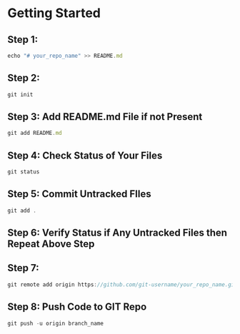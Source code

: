 # Getting Started
## Step 1:

```javascript 
echo "# your_repo_name" >> README.md
````

## Step 2: 

```javascript 
git init
````

## Step 3: Add README.md File if not Present

```javascript 
git add README.md
````

## Step 4: Check Status of Your Files

```javascript 
git status
````

## Step 5: Commit Untracked FIles

```javascript 
git add .
````

## Step 6: Verify Status if Any Untracked Files then Repeat Above Step

## Step 7:

```javascript 
git remote add origin https://github.com/git-username/your_repo_name.git
````

## Step 8: Push Code to GIT Repo

```javascript
git push -u origin branch_name
````
